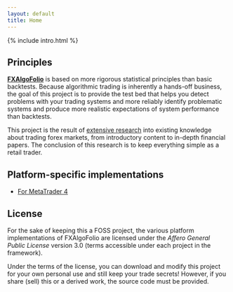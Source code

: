 ```yaml
---
layout: default
title: Home
---
```


{% include intro.html %}


<article class="page container">
  <h2>Principles</h2>
  <p><strong><a href="{{ '/framework' | prepend: site.baseurl }}">FXAlgoFolio</a></strong> is based on more rigorous statistical principles than basic backtests. Because algorithmic trading is inherently a hands-off business, the goal of this project is to provide the test bed that helps you detect problems with your trading systems and more reliably identify problematic systems and produce more realistic expectations of system performance than backtests.</p>
  <p>This project is the result of <a href="{{ '/resources' | prepend: site.baseurl }}">extensive research</a> into existing knowledge about trading forex markets, from introductory content to in-depth financial papers. The conclusion of this research is to keep everything simple as a retail trader.</p>

  <h2 id="platform">Platform-specific implementations</h2>
  <ul>
    <li><a href="{{ '/metatrader4' | prepend: site.baseurl }}">For MetaTrader 4</a></li>
  </ul>

  <h2>License</h2>
  <p>For the sake of keeping this a FOSS project, the various platform implementations of FXAlgoFolio are licensed under the <em>Affero General Public License</em> version 3.0 (terms accessible under each project in the framework).</p>
  <p>Under the terms of the license, you can download and modify this project for your own personal use and still keep your trade secrets! However, if you share (sell) this or a derived work, the source code must be provided.</p>
</article>

